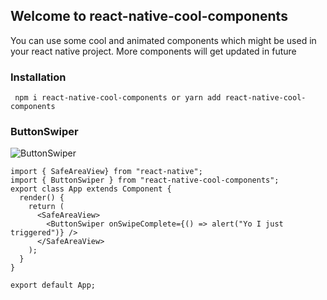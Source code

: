 ## Welcome to react-native-cool-components 

You can use some cool and animated components which might be used in your react native project. More components will get updated in future


### Installation

``` npm i react-native-cool-components or yarn add react-native-cool-components```

### ButtonSwiper

![ButtonSwiper](/images/buttonSwiper.gif)


``` import React, { Component } from "react";
import { SafeAreaView} from "react-native";
import { ButtonSwiper } from "react-native-cool-components";
export class App extends Component {
  render() {
    return (
      <SafeAreaView>
        <ButtonSwiper onSwipeComplete={() => alert("Yo I just triggered")} />
      </SafeAreaView>
    );
  }
}

export default App;
```





